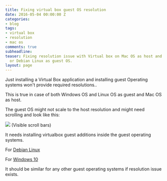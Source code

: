 ```yaml
---
title: Fixing virtual box guest OS resolution
date: 2016-05-04 00:00:00 Z
categories:
- blog
tags:
- virtual box
- resolution
- mac os
comments: true
subheadline: 
teaser: Fixing resolution issue with Virtual box on Mac OS as host and Windows 10
  or Debian Linux as guest OS.
layout: page
---
```


Just installing a Virtual Box application and installing guest Operating systems won't provide required resolutions..

This is true in case of both Windows OS and Linux OS as guest and Mac OS as host.

The guest OS might not scale to the host resolution and might need scrolling and look like this:

<img src="{{site.url}}/images/virtualbox-resolution-issue-win10-guest.png"/>
(Visible scroll bars)


It needs installing virtualbox guest additions inside the guest operating systems.

For [Debian Linux](http://virtualboxes.org/doc/installing-guest-additions-on-debian/)

For [Windows 10](https://www.virtualbox.org/manual/ch04.html#additions-windows)

It should be similar for any other guest operating systems if resolution issue exists.